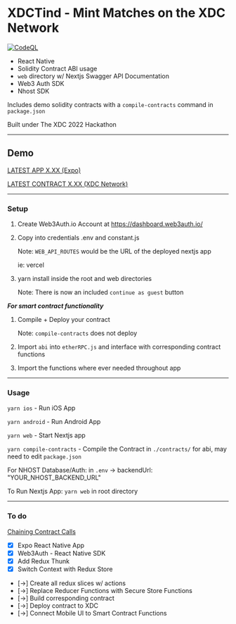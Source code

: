 # XDCTind - Mint Matches on the XDC Network

[![CodeQL](https://github.com/jongan69/xdctind/actions/workflows/codeql-analysis.yml/badge.svg)](https://github.com/jongan69/xdctind/actions/workflows/codeql-analysis.yml)

- React Native
- Solidity Contract ABI usage
- `web` directory w/ Nextjs Swagger API Documentation
- Web3 Auth SDK
- Nhost SDK

Includes demo solidity contracts with a `compile-contracts` command in `package.json`

Built under The XDC 2022 Hackathon

------

## Demo

[LATEST APP X.XX (Expo)](https://expo.dev/@jongan69/xdctind)

[LATEST CONTRACT X.XX (XDC Network)](https://remix.xinfin.network/#optimize=false&runs=200&evmVersion=null&version=soljson-v0.8.7+commit.e28d00a7.js)

------

### Setup

1. Create Web3Auth.io Account at <https://dashboard.web3auth.io/>
2. Copy into credentials .env and constant.js

   Note: `WEB_API_ROUTES` would be the URL of the deployed nextjs app

   ie: vercel

3. yarn install inside the root and web directories

   Note: There is now an included `continue as guest` button

***For smart contract functionality***

1. Compile + Deploy your contract

   Note: `compile-contracts` does not deploy

2. Import `abi` into `etherRPC.js` and interface with corresponding contract functions
3. Import the functions where ever needed throughout app

------

### Usage

`yarn ios` - Run iOS App

`yarn android` - Run Android App

`yarn web` - Start Nextjs app

`yarn compile-contracts` - Compile the Contract in `./contracts/` for abi, may need to edit `package.json`

For NHOST Database/Auth:
in `.env` -> backendUrl: "YOUR_NHOST_BACKEND_URL"

To Run Nextjs App:
  `yarn web` in root directory

------

### To do

[Chaining Contract Calls](https://blog.chain.link/smart-contract-call-another-smart-contract/)

- [x] Expo React Native App
- [x] Web3Auth - React Native SDK
- [x] Add Redux Thunk
- [x] Switch Context with Redux Store
- [->] Create all redux slices w/ actions
- [->] Replace Reducer Functions with Secure Store Functions
- [->] Build corresponding contract
- [->] Deploy contract to XDC
- [->] Connect Mobile UI to Smart Contract Functions
